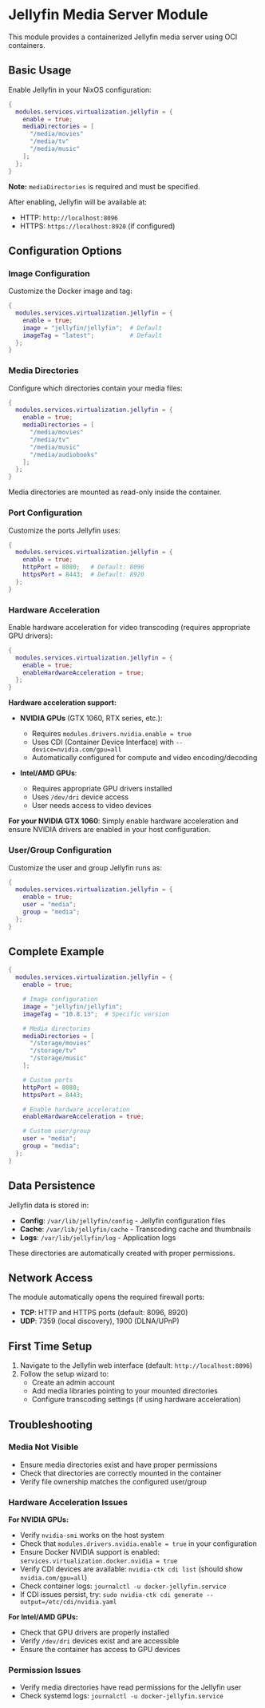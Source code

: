 # Jellyfin Media Server Module

This module provides a containerized Jellyfin media server using OCI containers.

## Basic Usage

Enable Jellyfin in your NixOS configuration:

```nix
{
  modules.services.virtualization.jellyfin = {
    enable = true;
    mediaDirectories = [
      "/media/movies"
      "/media/tv"
      "/media/music"
    ];
  };
}
```

**Note:** `mediaDirectories` is required and must be specified.

After enabling, Jellyfin will be available at:

- HTTP: `http://localhost:8096`
- HTTPS: `https://localhost:8920` (if configured)

## Configuration Options

### Image Configuration

Customize the Docker image and tag:

```nix
{
  modules.services.virtualization.jellyfin = {
    enable = true;
    image = "jellyfin/jellyfin";  # Default
    imageTag = "latest";          # Default
  };
}
```

### Media Directories

Configure which directories contain your media files:

```nix
{
  modules.services.virtualization.jellyfin = {
    enable = true;
    mediaDirectories = [
      "/media/movies"
      "/media/tv"
      "/media/music"
      "/media/audiobooks"
    ];
  };
}
```

Media directories are mounted as read-only inside the container.

### Port Configuration

Customize the ports Jellyfin uses:

```nix
{
  modules.services.virtualization.jellyfin = {
    enable = true;
    httpPort = 8080;   # Default: 8096
    httpsPort = 8443;  # Default: 8920
  };
}
```

### Hardware Acceleration

Enable hardware acceleration for video transcoding (requires appropriate GPU drivers):

```nix
{
  modules.services.virtualization.jellyfin = {
    enable = true;
    enableHardwareAcceleration = true;
  };
}
```

**Hardware acceleration support:**

- **NVIDIA GPUs** (GTX 1060, RTX series, etc.):

  - Requires `modules.drivers.nvidia.enable = true`
  - Uses CDI (Container Device Interface) with `--device=nvidia.com/gpu=all`
  - Automatically configured for compute and video encoding/decoding

- **Intel/AMD GPUs**:
  - Requires appropriate GPU drivers installed
  - Uses `/dev/dri` device access
  - User needs access to video devices

**For your NVIDIA GTX 1060**: Simply enable hardware acceleration and ensure NVIDIA drivers are enabled in your host configuration.

### User/Group Configuration

Customize the user and group Jellyfin runs as:

```nix
{
  modules.services.virtualization.jellyfin = {
    enable = true;
    user = "media";
    group = "media";
  };
}
```

## Complete Example

```nix
{
  modules.services.virtualization.jellyfin = {
    enable = true;

    # Image configuration
    image = "jellyfin/jellyfin";
    imageTag = "10.8.13";  # Specific version

    # Media directories
    mediaDirectories = [
      "/storage/movies"
      "/storage/tv"
      "/storage/music"
    ];

    # Custom ports
    httpPort = 8080;
    httpsPort = 8443;

    # Enable hardware acceleration
    enableHardwareAcceleration = true;

    # Custom user/group
    user = "media";
    group = "media";
  };
}
```

## Data Persistence

Jellyfin data is stored in:

- **Config**: `/var/lib/jellyfin/config` - Jellyfin configuration files
- **Cache**: `/var/lib/jellyfin/cache` - Transcoding cache and thumbnails
- **Logs**: `/var/lib/jellyfin/log` - Application logs

These directories are automatically created with proper permissions.

## Network Access

The module automatically opens the required firewall ports:

- **TCP**: HTTP and HTTPS ports (default: 8096, 8920)
- **UDP**: 7359 (local discovery), 1900 (DLNA/UPnP)

## First Time Setup

1. Navigate to the Jellyfin web interface (default: `http://localhost:8096`)
2. Follow the setup wizard to:
   - Create an admin account
   - Add media libraries pointing to your mounted directories
   - Configure transcoding settings (if using hardware acceleration)

## Troubleshooting

### Media Not Visible

- Ensure media directories exist and have proper permissions
- Check that directories are correctly mounted in the container
- Verify file ownership matches the configured user/group

### Hardware Acceleration Issues

**For NVIDIA GPUs:**

- Verify `nvidia-smi` works on the host system
- Check that `modules.drivers.nvidia.enable = true` in your configuration
- Ensure Docker NVIDIA support is enabled: `services.virtualization.docker.nvidia = true`
- Verify CDI devices are available: `nvidia-ctk cdi list` (should show `nvidia.com/gpu=all`)
- Check container logs: `journalctl -u docker-jellyfin.service`
- If CDI issues persist, try: `sudo nvidia-ctk cdi generate --output=/etc/cdi/nvidia.yaml`

**For Intel/AMD GPUs:**

- Check that GPU drivers are properly installed
- Verify `/dev/dri` devices exist and are accessible
- Ensure the container has access to GPU devices

### Permission Issues

- Verify media directories have read permissions for the Jellyfin user
- Check systemd logs: `journalctl -u docker-jellyfin.service`
